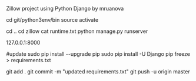 Zillow project using Python Django by mruanova

cd git/python3env/bin
source activate

cd ..
cd zillow
cat runtime.txt
python manage.py runserver

127.0.0.1:8000

#update
sudo pip install --upgrade pip
sudo pip install -U Django
pip freeze > requirements.txt

git add .
git commit -m "updated requirements.txt"
git push -u origin master